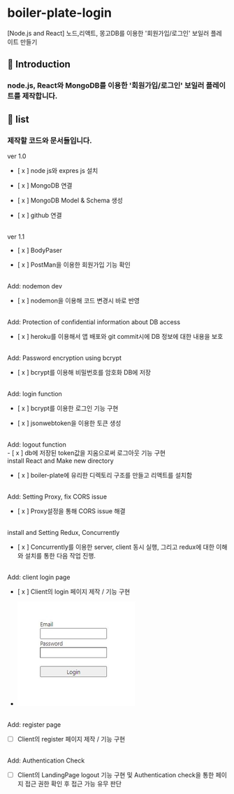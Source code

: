 # boiler-plate-login

[Node.js and React] 노드,리액트, 몽고DB를 이용한 '회원가입/로그인' 보일러 플레이트 만들기

## 📖 Introduction

### node.js, React와 MongoDB를 이용한 '회원가입/로그인' 보일러 플레이트를 제작합니다.

## 📝 list

### 제작할 코드와 문서들입니다.

ver 1.0

- [ x ] node js와 expres js 설치

- [ x ] MongoDB 연결

- [ x ] MongoDB Model & Schema 생성

- [ x ] github 연결

<br />
ver 1.1

- [ x ] BodyPaser

- [ x ] PostMan을 이용한 회원가입 기능 확인

<br />
Add: nodemon dev

- [ x ] nodemon을 이용해 코드 변경시 바로 반영

<br />
Add: Protection of confidential information about DB access

- [ x ] heroku를 이용해서 앱 배포와 git commit시에 DB 정보에 대한 내용을 보호

<br />
Add: Password encryption using bcrypt

- [ x ] bcrypt를 이용해 비밀번호를 암호화 DB에 저장

<br />
Add: login function

- [ x ] bcrypt를 이용한 로그인 기능 구현

- [ x ] jsonwebtoken을 이용한 토큰 생성

<br />
Add: logout function

<br />
- [ x ] db에 저장된 token값을 지움으로써 로그아웃 기능 구현

<br />
install React and Make new directory

- [ x ] boiler-plate에 유리한 디렉토리 구조를 만들고 리액트를 설치함

<br />
Add: Setting Proxy, fix CORS issue

- [ x ] Proxy설정을 통해 CORS issue 해결

<br />
install and Setting Redux, Concurrently

- [ x ] Concurrently를 이용한 server, client 동시 실행, 그리고 redux에 대한 이해와 설치를 통한 다음 작업 진행.

<br />
Add: client login page

- [ x ] Client의 login 페이지 제작 / 기능 구현

- ![login](/front/src/images/login.JPG)

<br />
Add: register page

- [ ] Client의 register 페이지 제작 / 기능 구현

<br />
Add: Authentication Check

- [ ] Client의 LandingPage logout 기능 구현 및 Authentication check을 통한 페이지 접근 권한 확인 후 접근 가능 유무 판단
